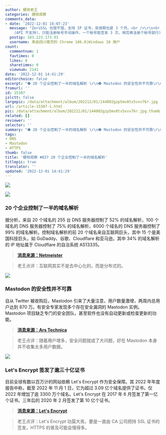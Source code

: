 ```yaml
---
author: 硬核老王
categories: 硬核观察
comments_data:
- date: '2022-12-01 16:07:23'
  message: "ZeroSSL 也很不错，支持 IP 证书，有效期也是 3 个月。<br />\r\n<br />\r\n(不过 IP 证书不能用自动化工具工具
    (API 不支持)，只能注册帐号手动操作，一个帐号能签发 3 次，用完再注册个帐号就行)。"
  postip: 183.223.173.91
  username: 来自四川南充的 Chrome 106.0|Windows 10 用户
count:
  commentnum: 1
  favtimes: 0
  likes: 0
  sharetimes: 0
  viewnum: 2141
date: '2022-12-01 14:41:29'
editorchoice: false
excerpt: "❶ 20 个企业控制了一半的域名解析 \r\n❷ Mastodon 的安全性并不可靠\r\n❸ Let's Encrypt 签发了逾三十亿证书"
fromurl: ''
id: 15307
islctt: false
largepic: /data/attachment/album/202212/01/144002gzp5mv8tx5vvv76r.jpg
url: /article-15307-1.html
pic: /data/attachment/album/202212/01/144002gzp5mv8tx5vvv76r.jpg.thumb.jpg
related: []
reviewer: ''
selector: ''
summary: "❶ 20 个企业控制了一半的域名解析 \r\n❷ Mastodon 的安全性并不可靠\r\n❸ Let's Encrypt 签发了逾三十亿证书"
tags:
- DNS
- Mastodon
- HTTPS
thumb: false
title: '硬核观察 #837 20 个企业控制了一半的域名解析'
titlepic: true
translator: ''
updated: '2022-12-01 14:41:29'
---
```


![](/data/attachment/album/202212/01/144002gzp5mv8tx5vvv76r.jpg)


![](/data/attachment/album/202212/01/144019mdohw15ox5jmw5hz.jpg)


### 20 个企业控制了一半的域名解析


据分析，来自 20 个域名的 255 台 DNS 服务器控制了 52% 的域名解析，100 个域名的 DNS 服务器控制了 75% 的域名解析，6000 个域名的 DNS 服务器控制了 99% 的域名解析。控制域名解析的前 20 个域名来自互联网巨头，其中 15 个是美国科技巨头，如 GoDaddy、谷歌、Cloudflare 和亚马逊。其中 34% 的域名解析的 IP 地址属于 Cloudflare 的自治系统 AS13335。



> 
> **[消息来源：Netmeister](https://netmeister.org/blog/nsauth-diversity.html)**
> 
> 
> 



> 
> 老王点评：互联网其实不是去中心化的，而是分布式的。
> 
> 
> 


![](/data/attachment/album/202212/01/144034s0wvkkrevr7e1kwv.jpg)


### Mastodon 的安全性并不可靠


自从 Twitter 被收购后，Mastodon 引来了大量注意，用户数量激增，两周内总用户达到 870 万。有安全专家发现多个存在安全漏洞的 Mastodon 实例。Mastodon 项目缺乏专门的安全团队，甚至软件也没有自动更新或检查更新的功能。



> 
> **[消息来源：Ars Technica](https://arstechnica.com/information-technology/2022/11/how-secure-a-twitter-replacement-is-mastodon-let-us-count-the-ways/)**
> 
> 
> 



> 
> 老王点评：随着用户增多，安全问题就成了大问题，好在 Mastodon 本身并不收集太多用户数据。
> 
> 
> 


![](/data/attachment/album/202212/01/144108bp2p7wp4l4jk5kjv.jpg)


### Let's Encrypt 签发了逾三十亿证书


目前全球有数以百万计的网站依赖 Let's Encrypt 作为安全保障。其 2022 年年度报告中称，截至 2022 年 11 月 1 日，它为超过 3.09 亿个域名提供了证书，仅 2022 年增加了逾 3300 万个域名。Let's Encrypt 在 2017 年 6 月签发了第一亿个证书。三年后的 2020 年 2 月签发了第 10 亿个证书。



> 
> **[消息来源：Let's Encrypt](https://letsencrypt.org/)**
> 
> 
> 



> 
> 老王点评：Let's Encrypt 功莫大焉，要是一直由 CA 公司把持 SSL 证书的签发，HTTPS 的普及可能会慢得多。
> 
> 
>